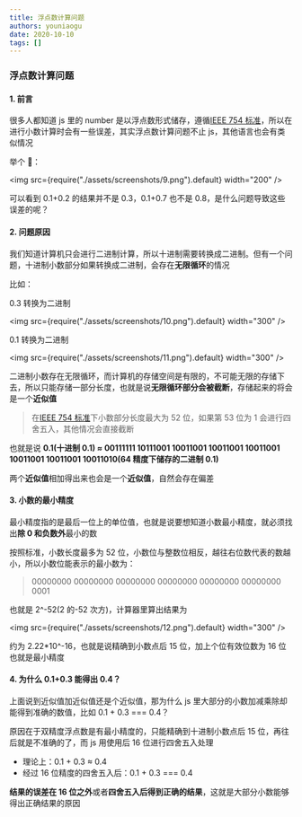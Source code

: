 ```yaml
---
title: 浮点数计算问题
authors: youniaogu
date: 2020-10-10
tags: []
---
```


### 浮点数计算问题

#### 1. 前言

很多人都知道 js 里的 number 是以浮点数形式储存，遵循[IEEE 754 标准](https://en.wikipedia.org/wiki/IEEE_754)，所以在进行小数计算时会有一些误差，其实浮点数计算问题不止 js，其他语言也会有类似情况

举个 🌰：

<img src={require("./assets/screenshots/9.png").default} width="200" />

可以看到 0.1+0.2 的结果并不是 0.3，0.1+0.7 也不是 0.8，是什么问题导致这些误差的呢？

#### 2. 问题原因

我们知道计算机只会进行二进制计算，所以十进制需要转换成二进制。但有一个问题，十进制小数部分如果转换成二进制，会存在**无限循环**的情况

比如：

0.3 转换为二进制

<img src={require("./assets/screenshots/10.png").default} width="300" />

0.1 转换为二进制

<img src={require("./assets/screenshots/11.png").default} width="300" />

二进制小数存在无限循环，而计算机的存储空间是有限的，不可能无限的存储下去，所以只能存储一部分长度，也就是说**无限循环部分会被截断**，存储起来的将会是一个**近似值**

> 在[IEEE 754 标准](https://en.wikipedia.org/wiki/IEEE_754)下小数部分长度最大为 52 位，如果第 53 位为 1 会进行四舍五入，其他情况会直接截断

也就是说 **0.1(十进制 0.1) ≈ 00111111 10111001 10011001 10011001 10011001 10011001 10011001 10011010(64 精度下储存的二进制 0.1)**

两个**近似值**相加得出来也会是一个**近似值**，自然会存在偏差

#### 3. 小数的最小精度

最小精度指的是最后一位上的单位值，也就是说要想知道小数最小精度，就必须找出**除 0 和负数外**最小的数

按照标准，小数长度最多为 52 位，小数位与整数位相反，越往右位数代表的数越小，所以小数位能表示的最小数为：

> 00000000 00000000 00000000 00000000 00000000 00000000 0001

也就是 2^-52(2 的-52 次方)，计算器里算出结果为

<img src={require("./assets/screenshots/12.png").default} width="300" />

约为 2.22\*10^-16，也就是说精确到小数点后 15 位，加上个位有效位数为 16 位也就是最小精度

#### 4. 为什么 0.1+0.3 能得出 0.4？

上面说到近似值加近似值还是个近似值，那为什么 js 里大部分的小数加减乘除却能得到准确的数值，比如 0.1 + 0.3 === 0.4？

原因在于双精度浮点数是有最小精度的，只能精确到十进制小数点后 15 位，再往后就是不准确的了，而 js 用使用后 16 位进行四舍五入处理

- 理论上：0.1 + 0.3 ≈ 0.4
- 经过 16 位精度的四舍五入后：0.1 + 0.3 === 0.4

**结果的误差在 16 位之外**或者**四舍五入后得到正确的结果**，这就是大部分小数能够得出正确结果的原因
